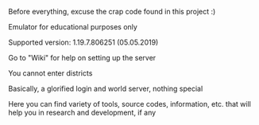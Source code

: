 Before everything, excuse the crap code found in this project :)

Emulator for educational purposes only

Supported version: 1.19.7.806251 (05.05.2019)

Go to "Wiki" for help on setting up the server

You cannot enter districts

Basically, a glorified login and world server, nothing special

Here you can find variety of tools, source codes, information, etc. that will help you in research and development, if any
